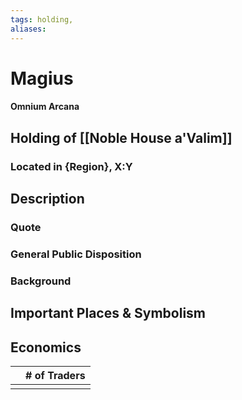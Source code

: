 ```yaml
---
tags: holding,
aliases:
---
```

# Magius
#### Omnium Arcana
## Holding of [[Noble House a'Valim]]
### Located in {Region}, X:Y
## Description
### Quote

### General Public Disposition

### Background
## Important Places & Symbolism

## Economics
|     | # of Traders |
| --- | ------------ |
|     |              |
